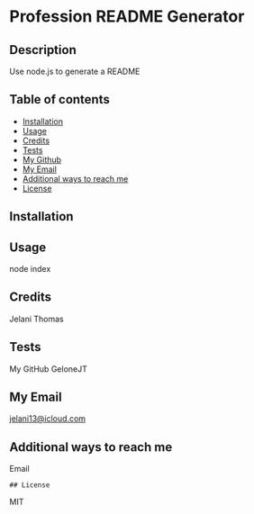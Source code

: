 # Profession README Generator

  ## Description
  Use node.js to generate a README

  ## Table of contents
  - [Installation](#installation)
  - [Usage](#contribution)
  - [Credits](#credit)
  - [Tests](#tests)
  - [My Github](#github)
  - [My Email](#email)
  - [Additional ways to reach me](#reachME)
  - [License](#license)

  ## Installation
  

  ## Usage
  node index

  ## Credits
  Jelani Thomas

  ## Tests
  

  My GitHub
  GeloneJT

  ## My Email
  jelani13@icloud.com

  ## Additional ways to reach me
  Email

    ## License
  MIT
